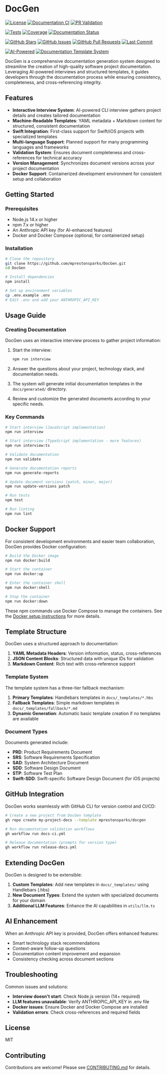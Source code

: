# DocGen

<!-- Project Status Badges -->
[![License](https://img.shields.io/badge/License-MIT-yellow.svg)](https://github.com/mprestonsparks/DocGen/blob/main/LICENSE)
[![Documentation CI](https://img.shields.io/badge/CI-Documentation-blue)](https://github.com/mprestonsparks/DocGen/actions/workflows/docs-ci.yml)
[![PR Validation](https://img.shields.io/badge/PR-Validation-green)](https://github.com/mprestonsparks/DocGen/actions/workflows/pr-validation.yml)

<!-- Test & Coverage Badges -->
[![Tests](https://github.com/mprestonsparks/DocGen/actions/workflows/docs-ci.yml/badge.svg?event=push)](https://github.com/mprestonsparks/DocGen/actions/workflows/docs-ci.yml)
[![Coverage](https://img.shields.io/endpoint?url=https://raw.githubusercontent.com/mprestonsparks/DocGen/main/.github/badges/coverage.json)](https://github.com/mprestonsparks/DocGen/actions/workflows/docs-ci.yml)
[![Documentation Status](https://img.shields.io/endpoint?url=https://raw.githubusercontent.com/mprestonsparks/DocGen/main/.github/badges/documentation-status.json)](https://github.com/mprestonsparks/DocGen/actions/workflows/validate-docs.yml)

<!-- GitHub Stats Badges -->
[![GitHub Stars](https://img.shields.io/github/stars/mprestonsparks/DocGen)](https://github.com/mprestonsparks/DocGen/stargazers)
[![GitHub Issues](https://img.shields.io/github/issues/mprestonsparks/DocGen)](https://github.com/mprestonsparks/DocGen/issues)
[![GitHub Pull Requests](https://img.shields.io/github/issues-pr/mprestonsparks/DocGen)](https://github.com/mprestonsparks/DocGen/pulls)
[![Last Commit](https://img.shields.io/github/last-commit/mprestonsparks/DocGen)](https://github.com/mprestonsparks/DocGen/commits/main)

<!-- Custom Badges -->
[![AI-Powered](https://img.shields.io/badge/AI-Powered-blue)](https://github.com/mprestonsparks/DocGen#ai-features)
[![Documentation Template System](https://img.shields.io/badge/Documentation-Template_System-brightgreen)](https://github.com/mprestonsparks/DocGen#features)

DocGen is a comprehensive documentation generation system designed to streamline the creation of high-quality software project documentation. Leveraging AI-powered interviews and structured templates, it guides developers through the documentation process while ensuring consistency, completeness, and cross-referencing integrity.

## Features

- **Interactive Interview System**: AI-powered CLI interview gathers project details and creates tailored documentation
- **Machine-Readable Templates**: YAML metadata + Markdown content for structured, consistent documentation
- **Swift Integration**: First-class support for Swift/iOS projects with specialized templates
- **Multi-language Support**: Planned support for many programming languages and frameworks
- **Validation System**: Ensures document completeness and cross-references for technical accuracy
- **Version Management**: Synchronizes document versions across your project documentation
- **Docker Support**: Containerized development environment for consistent setup and collaboration

## Getting Started

### Prerequisites

- Node.js 14.x or higher
- npm 7.x or higher
- An Anthropic API key (for AI-enhanced features)
- Docker and Docker Compose (optional, for containerized setup)

### Installation

```bash
# Clone the repository
git clone https://github.com/mprestonsparks/DocGen.git
cd DocGen

# Install dependencies
npm install

# Set up environment variables
cp .env.example .env
# Edit .env and add your ANTHROPIC_API_KEY
```

## Usage Guide

### Creating Documentation

DocGen uses an interactive interview process to gather project information:

1. Start the interview:
   ```bash
   npm run interview
   ```

2. Answer the questions about your project, technology stack, and documentation needs.

3. The system will generate initial documentation templates in the `docs/generated/` directory.

4. Review and customize the generated documents according to your specific needs.

### Key Commands

```bash
# Start interview (JavaScript implementation)
npm run interview

# Start interview (TypeScript implementation - more features)
npm run interview:ts

# Validate documentation
npm run validate

# Generate documentation reports
npm run generate-reports

# Update document versions (patch, minor, major)
npm run update-versions patch

# Run tests
npm test

# Run linting
npm run lint
```

## Docker Support

For consistent development environments and easier team collaboration, DocGen provides Docker configuration:

```bash
# Build the Docker image
npm run docker:build

# Start the container
npm run docker:up

# Enter the container shell
npm run docker:shell

# Stop the container
npm run docker:down
```

These npm commands use Docker Compose to manage the containers. See the [Docker setup instructions](.docker/README.md) for more details.

## Template Structure

DocGen uses a structured approach to documentation:

1. **YAML Metadata Headers**: Version information, status, cross-references
2. **JSON Content Blocks**: Structured data with unique IDs for validation
3. **Markdown Content**: Rich text with cross-reference support

### Template System

The template system has a three-tier fallback mechanism:

1. **Primary Templates**: Handlebars templates in `docs/_templates/*.hbs`
2. **Fallback Templates**: Simple markdown templates in `docs/_templates/fallback/*.md`
3. **Dynamic Generation**: Automatic basic template creation if no templates are available

### Document Types

Documents generated include:
- **PRD**: Product Requirements Document
- **SRS**: Software Requirements Specification
- **SAD**: System Architecture Document
- **SDD**: Software Design Document
- **STP**: Software Test Plan
- **Swift-SDD**: Swift-specific Software Design Document (for iOS projects)

## GitHub Integration

DocGen works seamlessly with GitHub CLI for version control and CI/CD:

```bash
# Create a new project from DocGen template
gh repo create my-project-docs --template mprestonsparks/docgen

# Run documentation validation workflows
gh workflow run docs-ci.yml

# Release documentation (prompts for version type)
gh workflow run release-docs.yml
```

## Extending DocGen

DocGen is designed to be extensible:

1. **Custom Templates**: Add new templates in `docs/_templates/` using Handlebars (.hbs)
2. **New Document Types**: Extend the system with specialized documents for your domain
3. **Additional LLM Features**: Enhance the AI capabilities in `utils/llm.ts`

## AI Enhancement

When an Anthropic API key is provided, DocGen offers enhanced features:
- Smart technology stack recommendations
- Context-aware follow-up questions
- Documentation content improvement and expansion
- Consistency checking across document sections

## Troubleshooting

Common issues and solutions:

- **Interview doesn't start**: Check Node.js version (14+ required)
- **LLM features unavailable**: Verify ANTHROPIC_API_KEY in .env file
- **Docker issues**: Ensure Docker and Docker Compose are installed
- **Validation errors**: Check cross-references and required fields

## License

MIT

## Contributing

Contributions are welcome! Please see [CONTRIBUTING.md](CONTRIBUTING.md) for details.